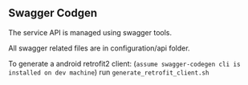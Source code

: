 ## Swagger Codgen
The service API is managed using swagger tools.

All swagger related files are in configuration/api folder.

To generate a android retrofit2 client: (`assume swagger-codegen cli is installed on dev machine`)
run `generate_retrofit_client.sh`
